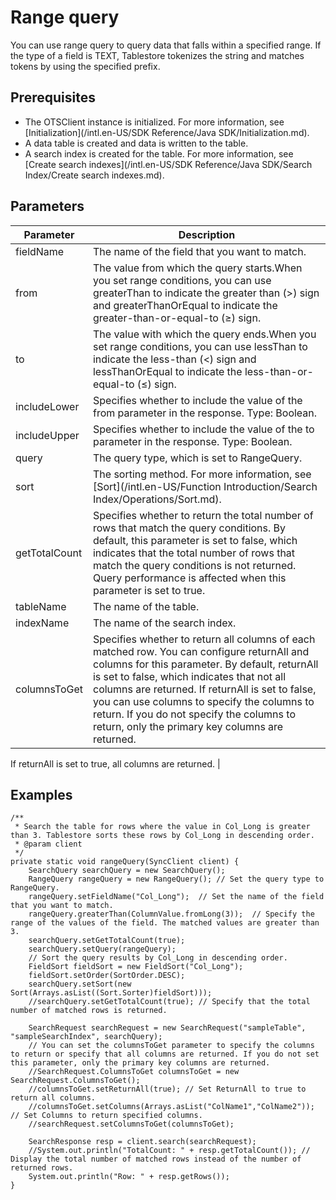 # Range query

You can use range query to query data that falls within a specified range. If the type of a field is TEXT, Tablestore tokenizes the string and matches tokens by using the specified prefix.

## Prerequisites

-   The OTSClient instance is initialized. For more information, see [Initialization](/intl.en-US/SDK Reference/Java SDK/Initialization.md).
-   A data table is created and data is written to the table.
-   A search index is created for the table. For more information, see [Create search indexes](/intl.en-US/SDK Reference/Java SDK/Search Index/Create search indexes.md).

## Parameters

|Parameter|Description|
|---------|-----------|
|fieldName|The name of the field that you want to match.|
|from|The value from which the query starts.When you set range conditions, you can use greaterThan to indicate the greater than \(\>\) sign and greaterThanOrEqual to indicate the greater-than-or-equal-to \(≥\) sign. |
|to|The value with which the query ends.When you set range conditions, you can use lessThan to indicate the less-than \(<\) sign and lessThanOrEqual to indicate the less-than-or-equal-to \(≤\) sign. |
|includeLower|Specifies whether to include the value of the from parameter in the response. Type: Boolean.|
|includeUpper|Specifies whether to include the value of the to parameter in the response. Type: Boolean.|
|query|The query type, which is set to RangeQuery.|
|sort|The sorting method. For more information, see [Sort](/intl.en-US/Function Introduction/Search Index/Operations/Sort.md).|
|getTotalCount|Specifies whether to return the total number of rows that match the query conditions. By default, this parameter is set to false, which indicates that the total number of rows that match the query conditions is not returned. Query performance is affected when this parameter is set to true. |
|tableName|The name of the table.|
|indexName|The name of the search index.|
|columnsToGet|Specifies whether to return all columns of each matched row. You can configure returnAll and columns for this parameter. By default, returnAll is set to false, which indicates that not all columns are returned. If returnAll is set to false, you can use columns to specify the columns to return. If you do not specify the columns to return, only the primary key columns are returned.

If returnAll is set to true, all columns are returned. |

## Examples

```
/**
 * Search the table for rows where the value in Col_Long is greater than 3. Tablestore sorts these rows by Col_Long in descending order.
 * @param client
 */
private static void rangeQuery(SyncClient client) {
    SearchQuery searchQuery = new SearchQuery();
    RangeQuery rangeQuery = new RangeQuery(); // Set the query type to RangeQuery.
    rangeQuery.setFieldName("Col_Long");  // Set the name of the field that you want to match.
    rangeQuery.greaterThan(ColumnValue.fromLong(3));  // Specify the range of the values of the field. The matched values are greater than 3.
    searchQuery.setGetTotalCount(true);
    searchQuery.setQuery(rangeQuery);
    // Sort the query results by Col_Long in descending order.
    FieldSort fieldSort = new FieldSort("Col_Long");
    fieldSort.setOrder(SortOrder.DESC);
    searchQuery.setSort(new Sort(Arrays.asList((Sort.Sorter)fieldSort)));
    //searchQuery.setGetTotalCount(true); // Specify that the total number of matched rows is returned.

    SearchRequest searchRequest = new SearchRequest("sampleTable", "sampleSearchIndex", searchQuery);
    // You can set the columnsToGet parameter to specify the columns to return or specify that all columns are returned. If you do not set this parameter, only the primary key columns are returned.
    //SearchRequest.ColumnsToGet columnsToGet = new SearchRequest.ColumnsToGet();
    //columnsToGet.setReturnAll(true); // Set ReturnAll to true to return all columns.
    //columnsToGet.setColumns(Arrays.asList("ColName1","ColName2")); // Set Columns to return specified columns.
    //searchRequest.setColumnsToGet(columnsToGet);

    SearchResponse resp = client.search(searchRequest);
    //System.out.println("TotalCount: " + resp.getTotalCount()); // Display the total number of matched rows instead of the number of returned rows.
    System.out.println("Row: " + resp.getRows());
}
```

